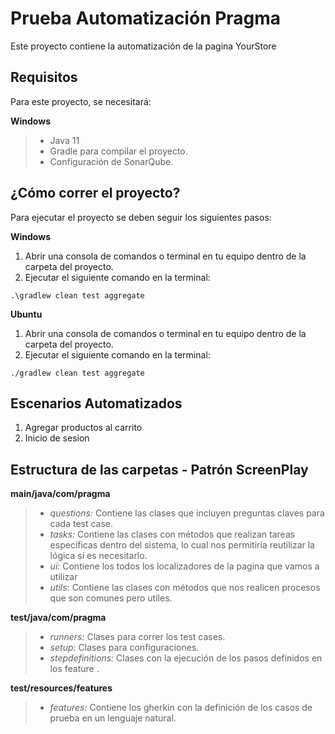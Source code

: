 # Prueba Automatización Pragma
Este proyecto contiene la automatización de la pagina YourStore

## **Requisitos**
Para este proyecto, se necesitará:

**Windows**
> - Java 11
> - Gradle para compilar el proyecto.
> - Configuración de SonarQube.

## **¿Cómo correr el proyecto?**

Para ejecutar el proyecto se deben seguir los siguientes pasos:

**Windows**
1. Abrir una consola de comandos o terminal en tu equipo dentro de la carpeta del proyecto.
2. Ejecutar el siguiente comando en la terminal:

`.\gradlew clean test aggregate`

**Ubuntu**
1. Abrir una consola de comandos o terminal en tu equipo dentro de la carpeta del proyecto.
2. Ejecutar el siguiente comando en la terminal:

`./gradlew clean test aggregate`

## Escenarios Automatizados
1. Agregar productos al carrito
2. Inicio de sesion 
## **Estructura de las carpetas - Patrón ScreenPlay**

**main/java/com/pragma**


> - _questions:_ Contiene las clases que incluyen preguntas claves para cada test case.
> - _tasks:_ Contiene las clases con métodos que realizan tareas específicas dentro del sistema, lo cual nos permitiría reutilizar la lógica sí es necesitarlo.
> - _ui:_ Contiene los todos los localizadores de la pagina que vamos a utilizar
> - _utils:_ Contiene las clases con métodos que nos realicen procesos que son comunes pero utiles.

**test/java/com/pragma**
> - _runners:_ Clases para correr los test cases.
> - _setup:_ Clases para configuraciones.
> - _stepdefinitions:_ Clases con la ejecución de los pasos definidos en los feature .

**test/resources/features**
> - _features:_ Contiene los gherkin con la definición de los casos de prueba en un lenguaje natural.
